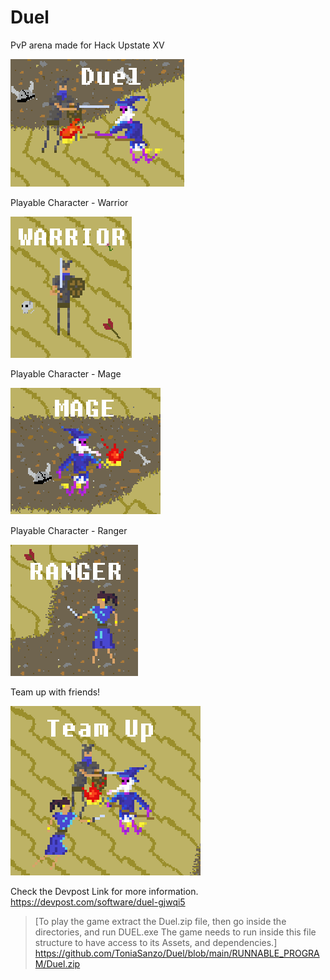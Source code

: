 # Duel
PvP arena made for Hack Upstate XV







![Duel](Pics/Duel_Thumbnail.png)




Playable Character - Warrior

![Warrior](Pics/Warrior_Duel.png)



Playable Character - Mage

![Mage](Pics/Mage_Duel.png)



Playable Character - Ranger

![Warrior](Pics/Ranger_Duel.png)



Team up with friends!

![Team_Up](Pics/Team_Up_Duel.png)


Check the Devpost Link for more information.
https://devpost.com/software/duel-gjwqi5

>[To play the game extract the Duel.zip file, then go inside the directories, and run DUEL.exe
The game needs to run inside this file structure to have access to its Assets, and dependencies.]
https://github.com/ToniaSanzo/Duel/blob/main/RUNNABLE_PROGRAM/Duel.zip
